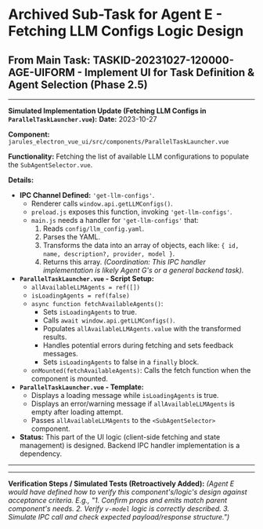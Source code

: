 # Archived Sub-Task for Agent E - Fetching LLM Configs Logic Design
## From Main Task: TASKID-20231027-120000-AGE-UIFORM - Implement UI for Task Definition & Agent Selection (Phase 2.5)

---
**Simulated Implementation Update (Fetching LLM Configs in `ParallelTaskLauncher.vue`):**
**Date:** 2023-10-27

**Component:** `jarules_electron_vue_ui/src/components/ParallelTaskLauncher.vue`

**Functionality:** Fetching the list of available LLM configurations to populate the `SubAgentSelector.vue`.

**Details:**
*   **IPC Channel Defined:** `'get-llm-configs'`.
    *   Renderer calls `window.api.getLLMConfigs()`.
    *   `preload.js` exposes this function, invoking `'get-llm-configs'`.
    *   `main.js` needs a handler for `'get-llm-configs'` that:
        1.  Reads `config/llm_config.yaml`.
        2.  Parses the YAML.
        3.  Transforms the data into an array of objects, each like: `{ id, name, description?, provider, model }`.
        4.  Returns this array.
        *(Coordination: This IPC handler implementation is likely Agent G's or a general backend task).*
*   **`ParallelTaskLauncher.vue` - Script Setup:**
    *   `allAvailableLLMAgents = ref([])`
    *   `isLoadingAgents = ref(false)`
    *   `async function fetchAvailableAgents()`:
        *   Sets `isLoadingAgents` to true.
        *   Calls `await window.api.getLLMConfigs()`.
        *   Populates `allAvailableLLMAgents.value` with the transformed results.
        *   Handles potential errors during fetching and sets feedback messages.
        *   Sets `isLoadingAgents` to false in a `finally` block.
    *   `onMounted(fetchAvailableAgents)`: Calls the fetch function when the component is mounted.
*   **`ParallelTaskLauncher.vue` - Template:**
    *   Displays a loading message while `isLoadingAgents` is true.
    *   Displays an error/warning message if `allAvailableLLMAgents` is empty after loading attempt.
    *   Passes `allAvailableLLMAgents` to the `<SubAgentSelector>` component.
*   **Status:** This part of the UI logic (client-side fetching and state management) is designed. Backend IPC handler implementation is a dependency.
---

---
**Verification Steps / Simulated Tests (Retroactively Added):**
*(Agent E would have defined how to verify this component's/logic's design against acceptance criteria. E.g., "1. Confirm props and emits match parent component's needs. 2. Verify `v-model` logic is correctly described. 3. Simulate IPC call and check expected payload/response structure.")*
